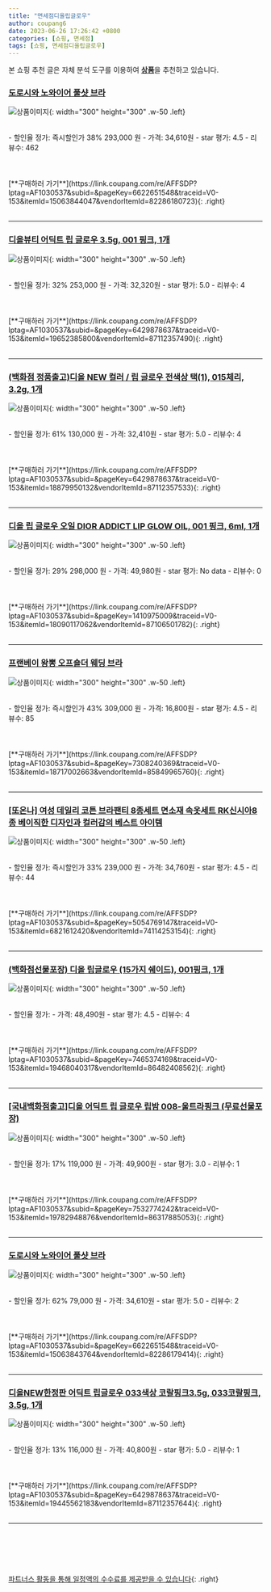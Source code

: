 ```yaml
---
title: "면세점디올립글로우"
author: coupang6
date: 2023-06-26 17:26:42 +0800
categories: [쇼핑, 면세점]
tags: [쇼핑, 면세점디올립글로우]
---
```


본 쇼핑 추천 글은 자체 분석 도구를 이용하여 [**상품**](https://link.coupang.com/a/bao1ui)을 추천하고 있습니다.

### [도로시와 노와이어 풀샷 브라](https://link.coupang.com/re/AFFSDP?lptag=AF1030537&subid=&pageKey=6622651548&traceid=V0-153&itemId=15063844047&vendorItemId=82286180723)

![상품이미지](https://thumbnail7.coupangcdn.com/thumbnails/remote/230x230ex/image/retail/images/6851791423087139-d0ef2cbb-c673-4752-9faf-42ad55bf74af.jpg){: width="300" height="300" .w-50 .left}


<br>
- 할인율 정가: 즉시할인가 38%  293,000   원
- 가격: 34,610원
- star 평가: 4.5
- 리뷰수: 462
<br>
<br>
<br>
<br>
[**구매하러 가기**](https://link.coupang.com/re/AFFSDP?lptag=AF1030537&subid=&pageKey=6622651548&traceid=V0-153&itemId=15063844047&vendorItemId=82286180723){: .right}
<br>
<br>

---

### [디올뷰티 어딕트 립 글로우 3.5g, 001 핑크, 1개](https://link.coupang.com/re/AFFSDP?lptag=AF1030537&subid=&pageKey=6429878637&traceid=V0-153&itemId=19652385800&vendorItemId=87112357490)

![상품이미지](https://thumbnail6.coupangcdn.com/thumbnails/remote/230x230ex/image/vendor_inventory/f76a/6442083586f03669eb9f4991ec10b34b1dbdb339f43a97c191f8a1cde1aa.jpg){: width="300" height="300" .w-50 .left}


<br>
- 할인율 정가: 32%  253,000   원
- 가격: 32,320원
- star 평가: 5.0
- 리뷰수: 4
<br>
<br>
<br>
<br>
[**구매하러 가기**](https://link.coupang.com/re/AFFSDP?lptag=AF1030537&subid=&pageKey=6429878637&traceid=V0-153&itemId=19652385800&vendorItemId=87112357490){: .right}
<br>
<br>

---

### [(백화점 정품출고)디올 NEW 컬러 / 립 글로우 전색상 택(1), 015체리, 3.2g, 1개](https://link.coupang.com/re/AFFSDP?lptag=AF1030537&subid=&pageKey=6429878637&traceid=V0-153&itemId=18879950132&vendorItemId=87112357533)

![상품이미지](https://thumbnail8.coupangcdn.com/thumbnails/remote/230x230ex/image/vendor_inventory/bae6/766d8b22c32b1e754c21ca7e49bc6fbcb9950cf6acb2b19b68976306c58a.jpg){: width="300" height="300" .w-50 .left}


<br>
- 할인율 정가: 61%  130,000   원
- 가격: 32,410원
- star 평가: 5.0
- 리뷰수: 4
<br>
<br>
<br>
<br>
[**구매하러 가기**](https://link.coupang.com/re/AFFSDP?lptag=AF1030537&subid=&pageKey=6429878637&traceid=V0-153&itemId=18879950132&vendorItemId=87112357533){: .right}
<br>
<br>

---

### [디올 립 글로우 오일 DIOR ADDICT LIP GLOW OIL, 001 핑크, 6ml, 1개](https://link.coupang.com/re/AFFSDP?lptag=AF1030537&subid=&pageKey=1410975009&traceid=V0-153&itemId=18090117062&vendorItemId=87106501782)

![상품이미지](https://thumbnail10.coupangcdn.com/thumbnails/remote/230x230ex/image/vendor_inventory/10e3/3b3ebbc8d90a74b25f26ae10318fe56326543bead82684d1fc282cb35abf.jpg){: width="300" height="300" .w-50 .left}


<br>
- 할인율 정가: 29%  298,000   원
- 가격: 49,980원
- star 평가: No data
- 리뷰수: 0
<br>
<br>
<br>
<br>
[**구매하러 가기**](https://link.coupang.com/re/AFFSDP?lptag=AF1030537&subid=&pageKey=1410975009&traceid=V0-153&itemId=18090117062&vendorItemId=87106501782){: .right}
<br>
<br>

---

### [프랜베이 왕뽕 오프숄더 웨딩 브라](https://link.coupang.com/re/AFFSDP?lptag=AF1030537&subid=&pageKey=7308240369&traceid=V0-153&itemId=18717002663&vendorItemId=85849965760)

![상품이미지](https://thumbnail8.coupangcdn.com/thumbnails/remote/230x230ex/image/vendor_inventory/73a9/cd4009f54910421557cfbd41ef6ad904498ba091336186076d6a7cdc0bb9.png){: width="300" height="300" .w-50 .left}


<br>
- 할인율 정가: 즉시할인가 43%  309,000   원
- 가격: 16,800원
- star 평가: 4.5
- 리뷰수: 85
<br>
<br>
<br>
<br>
[**구매하러 가기**](https://link.coupang.com/re/AFFSDP?lptag=AF1030537&subid=&pageKey=7308240369&traceid=V0-153&itemId=18717002663&vendorItemId=85849965760){: .right}
<br>
<br>

---

### [[또온나] 여성 데일리 코튼 브라팬티 8종세트 면소재 속옷세트 RK신시아8종 베이직한 디자인과 컬러감의 베스트 아이템](https://link.coupang.com/re/AFFSDP?lptag=AF1030537&subid=&pageKey=5054769147&traceid=V0-153&itemId=6821612420&vendorItemId=74114253154)

![상품이미지](https://thumbnail8.coupangcdn.com/thumbnails/remote/230x230ex/image/vendor_inventory/3594/880a2c0d5a54b4425b16fc07ecff763efd51780eebef825418e33a18e5e2.jpg){: width="300" height="300" .w-50 .left}


<br>
- 할인율 정가: 즉시할인가 33%  239,000   원
- 가격: 34,760원
- star 평가: 4.5
- 리뷰수: 44
<br>
<br>
<br>
<br>
[**구매하러 가기**](https://link.coupang.com/re/AFFSDP?lptag=AF1030537&subid=&pageKey=5054769147&traceid=V0-153&itemId=6821612420&vendorItemId=74114253154){: .right}
<br>
<br>

---

### [(백화점선물포장) 디올 립글로우 (15가지 쉐이드), 001핑크, 1개](https://link.coupang.com/re/AFFSDP?lptag=AF1030537&subid=&pageKey=7465374169&traceid=V0-153&itemId=19468040317&vendorItemId=86482408562)

![상품이미지](https://thumbnail9.coupangcdn.com/thumbnails/remote/230x230ex/image/vendor_inventory/0a0b/aecfbdeb1e07f9fbf4d90893580b73d691ae231055b2bd0b6626258a328c.jpg){: width="300" height="300" .w-50 .left}


<br>
- 할인율 정가: 
- 가격: 48,490원
- star 평가: 4.5
- 리뷰수: 4
<br>
<br>
<br>
<br>
[**구매하러 가기**](https://link.coupang.com/re/AFFSDP?lptag=AF1030537&subid=&pageKey=7465374169&traceid=V0-153&itemId=19468040317&vendorItemId=86482408562){: .right}
<br>
<br>

---

### [[국내백화점출고]디올 어딕트 립 글로우 립밤 008-울트라핑크 (무료선물포장)](https://link.coupang.com/re/AFFSDP?lptag=AF1030537&subid=&pageKey=7532774242&traceid=V0-153&itemId=19782948876&vendorItemId=86317885053)

![상품이미지](https://thumbnail6.coupangcdn.com/thumbnails/remote/230x230ex/image/vendor_inventory/8457/59f8d3f6995b57bae773c0b2e78db3c6dbc7abf843d32105b2c7c5e24788.jpg){: width="300" height="300" .w-50 .left}


<br>
- 할인율 정가: 17%  119,000   원
- 가격: 49,900원
- star 평가: 3.0
- 리뷰수: 1
<br>
<br>
<br>
<br>
[**구매하러 가기**](https://link.coupang.com/re/AFFSDP?lptag=AF1030537&subid=&pageKey=7532774242&traceid=V0-153&itemId=19782948876&vendorItemId=86317885053){: .right}
<br>
<br>

---

### [도로시와 노와이어 풀샷 브라](https://link.coupang.com/re/AFFSDP?lptag=AF1030537&subid=&pageKey=6622651548&traceid=V0-153&itemId=15063843764&vendorItemId=82286179414)

![상품이미지](https://thumbnail9.coupangcdn.com/thumbnails/remote/230x230ex/image/retail/images/6851791285554085-a24a5051-d8f9-44a8-93fa-5e002da14199.jpg){: width="300" height="300" .w-50 .left}


<br>
- 할인율 정가: 62%  79,000   원
- 가격: 34,610원
- star 평가: 5.0
- 리뷰수: 2
<br>
<br>
<br>
<br>
[**구매하러 가기**](https://link.coupang.com/re/AFFSDP?lptag=AF1030537&subid=&pageKey=6622651548&traceid=V0-153&itemId=15063843764&vendorItemId=82286179414){: .right}
<br>
<br>

---

### [디올NEW한정판 어딕트 립글로우 033색상 코랄핑크3.5g, 033코랄핑크, 3.5g, 1개](https://link.coupang.com/re/AFFSDP?lptag=AF1030537&subid=&pageKey=6429878637&traceid=V0-153&itemId=19445562183&vendorItemId=87112357644)

![상품이미지](https://thumbnail10.coupangcdn.com/thumbnails/remote/230x230ex/image/vendor_inventory/1dd1/ebe317772d4baf1992c41c6ce15a54d607243728c4ede09b5574919abcb0.jpg){: width="300" height="300" .w-50 .left}


<br>
- 할인율 정가: 13%  116,000   원
- 가격: 40,800원
- star 평가: 5.0
- 리뷰수: 1
<br>
<br>
<br>
<br>
[**구매하러 가기**](https://link.coupang.com/re/AFFSDP?lptag=AF1030537&subid=&pageKey=6429878637&traceid=V0-153&itemId=19445562183&vendorItemId=87112357644){: .right}
<br>
<br>

---
<br><br><br><br><br> [파트너스 활동을 통해 일정액의 수수료를 제공받을 수 있습니다](https://link.coupang.com/a/bao1ui){: .right}